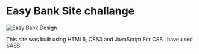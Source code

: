 # Easy Bank Site challange

<img src="/design/desktop-preview.jpg" alt="Easy Bank Design">

This site was built using HTML5, CSS3 and JavaScript
For CSS i have used SASS